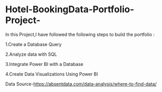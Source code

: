 # Hotel-BookingData-Portfolio-Project-

In this Project,I have followed the following steps to build the portfolio :

1.Create a Database Query 

2.Analyze data with SQL 

3.Integrate Power BI with a Database

4.Create Data Visualizations Using Power BI


Data Source-https://absentdata.com/data-analysis/where-to-find-data/
